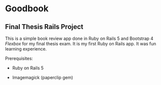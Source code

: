 # Goodbook
## Final Thesis Rails Project 

This is a simple book review app done in Ruby on Rails 5 and Bootstrap 4 *Flexbox* for my final thesis exam.
It is my first Ruby on Rails app. It was fun learning experience.

Prerequisites:

* Ruby on Rails 5

* Imagemagick (paperclip gem) 
